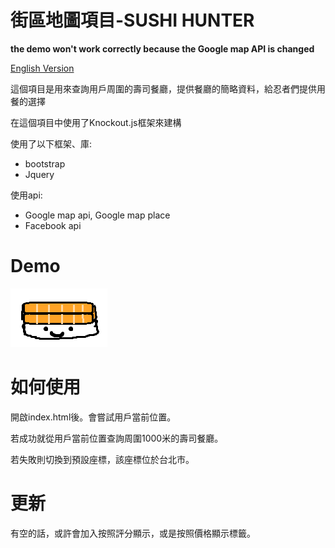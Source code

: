 
街區地圖項目-SUSHI HUNTER
===============================

**the demo won't work correctly because the Google map API is changed**

[English Version](https://github.com/henry32144/Street-Map-Project/blob/master/README(EN).md)

這個項目是用來查詢用戶周圍的壽司餐廳，提供餐廳的簡略資料，給忍者們提供用餐的選擇

在這個項目中使用了Knockout.js框架來建構

使用了以下框架、庫:
*  bootstrap
*  Jquery

使用api:
* Google map api, Google map place
* Facebook api

Demo
==============================
[![Sushi](icon.png)](https://henry32144.github.io/street-map-project/)

如何使用
==============================
開啟index.html後。會嘗試用戶當前位置。

若成功就從用戶當前位置查詢周圍1000米的壽司餐廳。

若失敗則切換到預設座標，該座標位於台北市。

更新
==============================
有空的話，或許會加入按照評分顯示，或是按照價格顯示標籤。
